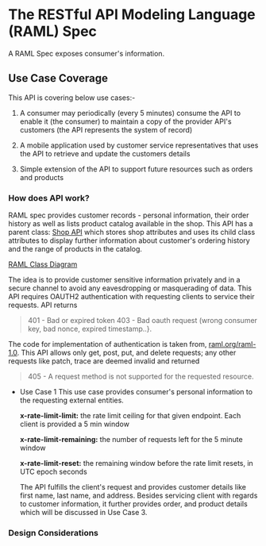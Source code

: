 # **The RESTful API Modeling Language (RAML) Spec**

A RAML Spec exposes consumer's  information. 

## **Use Case Coverage** 

This API is covering below use cases:-
1. A consumer may periodically (every 5 minutes) consume the API to enable it (the consumer) to maintain a copy of the provider API's customers (the API represents the system of record)

2. A mobile application used by customer service representatives that uses the API to retrieve and update the customers details
 
3. Simple extension of the API to support future resources such as orders and products

### **How does API work?**

RAML spec provides customer records - personal information, their order history as well as lists product catalog available in the shop. This API has a parent class: [Shop API](https://github.com/himb0/shop/blob/master/shop.raml) which stores shop attributes and uses its child class attributes to display further information about customer's ordering history and the range of products in the catalog.

[RAML Class Diagram](https://www.lucidchart.com/documents/view/8de59b44-6450-46a2-ac11-64c8a59cb8e7)

The idea is to provide customer sensitive information privately and in a secure channel to avoid any eavesdropping or masquerading of data. This API requires OAUTH2 authentication with requesting clients to service their requests. API returns 

> 401 - Bad or expired token 
> 403 - Bad oauth request (wrong consumer key, bad nonce, expired timestamp..}.

The code for implementation of authentication is taken from, [raml.org/raml-1.0](https://raml.org/developers/whats-new-raml-10). This API  allows only get, post, put, and delete requests; any other requests like patch, trace are deemed invalid and returned 

> 405 - A request method is not supported for the requested resource.


- Use Case 1
This use case provides consumer's personal information to the requesting external entities. 

	**x-rate-limit-limit:** the rate limit ceiling for that given endpoint. Each client is provided a 5 min window
    
	**x-rate-limit-remaining:** the number of requests left for the 5 minute window
    
	**x-rate-limit-reset:** the remaining window before the rate limit resets, in UTC epoch seconds
    
    The API fulfills the client's request and provides customer details like first name, last name, and address. Besides servicing client with regards to customer information, it further provides order, and product details which will be discussed in Use Case 3. 

### **Design Considerations**




